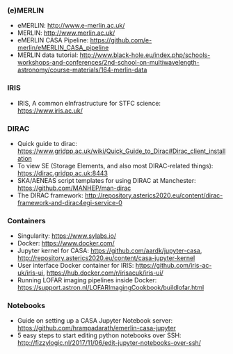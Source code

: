 
### (e)MERLIN
* eMERLIN: http://www.e-merlin.ac.uk/
* MERLIN: http://www.merlin.ac.uk/
* eMERLIN CASA Pipeline: https://github.com/e-merlin/eMERLIN_CASA_pipeline
* MERLIN data tutorial: http://www.black-hole.eu/index.php/schools-workshops-and-conferences/2nd-school-on-multiwavelength-astronomy/course-materials/164-merlin-data

### IRIS
* IRIS, A common eInfrastructure for STFC science: https://www.iris.ac.uk/

### DIRAC
* Quick guide to dirac: https://www.gridpp.ac.uk/wiki/Quick_Guide_to_Dirac#Dirac_client_installation
* To view SE (Storage Elements, and also most DIRAC-related things): https://dirac.gridpp.ac.uk:8443
* SKA/AENEAS script templates for using DIRAC at Manchester: https://github.com/MANHEP/man-dirac
* The DIRAC framework: http://repository.asterics2020.eu/content/dirac-framework-and-dirac4egi-service-0

### Containers
* Singularity: https://www.sylabs.io/
* Docker: https://www.docker.com/
* Jupyter kernel for CASA: https://github.com/aardk/jupyter-casa, http://repository.asterics2020.eu/content/casa-jupyter-kernel
* User interface Docker container for IRIS: https://github.com/iris-ac-uk/iris-ui, https://hub.docker.com/r/irisacuk/iris-ui/
* Running LOFAR imaging pipelines inside Docker: https://support.astron.nl/LOFARImagingCookbook/buildlofar.html

### Notebooks
* Guide on setting up a CASA Jupyter Notebook server: https://github.com/hrampadarath/emerlin-casa-jupyter
* 5 easy steps to start editing python notebooks over SSH: http://fizzylogic.nl/2017/11/06/edit-jupyter-notebooks-over-ssh/
